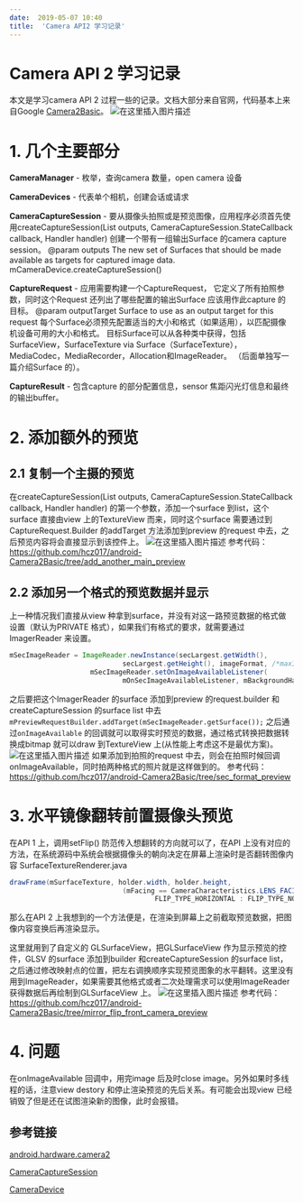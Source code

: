 ```yaml
---
date:  2019-05-07 10:40
title:  'Camera API2 学习记录'
---
```

# Camera API 2 学习记录

本文是学习camera API 2 过程一些的记录。文档大部分来自官网，代码基本上来自Google [Camera2Basic](https://github.com/googlesamples/android-Camera2Basic)。
![在这里插入图片描述](https://img-blog.csdnimg.cn/2019050710381876.png?x-oss-process=image/watermark,type_ZmFuZ3poZW5naGVpdGk,shadow_10,text_aHR0cHM6Ly9ibG9nLmNzZG4ubmV0L2FhYTExMQ==,size_16,color_FFFFFF,t_70)

# 1. 几个主要部分

**CameraManager** - 枚举，查询camera 数量，open camera 设备

**CameraDevices** - 代表单个相机，创建会话或请求

**CameraCaptureSession** - 要从摄像头拍照或是预览图像，应用程序必须首先使用createCaptureSession(List<Surface> outputs, CameraCaptureSession.StateCallback callback, Handler handler) 创建一个带有一组输出Surface 的camera capture session。
@param outputs The new set of Surfaces that should be made available as targets for captured image data.
mCameraDevice.createCaptureSession()

**CaptureRequest** - 应用需要构建一个CaptureRequest， 它定义了所有拍照参数，同时这个Request 还列出了哪些配置的输出Surface 应该用作此capture 的目标。
@param outputTarget Surface to use as an output target for this request
每个Surface必须预先配置适当的大小和格式（如果适用），以匹配摄像机设备可用的大小和格式。 目标Surface可以从各种类中获得，包括SurfaceView，SurfaceTexture via Surface（SurfaceTexture），MediaCodec，MediaRecorder，Allocation和ImageReader。
（后面单独写一篇介绍Surface 的）。

**CaptureResult** - 包含capture 的部分配置信息，sensor 焦距闪光灯信息和最终的输出buffer。

# 2. 添加额外的预览

## 2.1 复制一个主摄的预览

在createCaptureSession(List<Surface> outputs, CameraCaptureSession.StateCallback callback, Handler handler) 的第一个参数，添加一个surface 到list，这个surface 直接由view 上的TextureView 而来，同时这个surface 需要通过到CaptureRequest.Builder 的addTarget 方法添加到preview 的request 中去，之后预览内容将会直接显示到该控件上。
![在这里插入图片描述](https://img-blog.csdnimg.cn/20190511213847689.png?x-oss-process=image/watermark,type_ZmFuZ3poZW5naGVpdGk,shadow_10,text_aHR0cHM6Ly9ibG9nLmNzZG4ubmV0L2FhYTExMQ==,size_16,color_FFFFFF,t_70)
参考代码： https://github.com/hcz017/android-Camera2Basic/tree/add_another_main_preview
## 2.2 添加另一个格式的预览数据并显示

上一种情况我们直接从view 种拿到surface，并没有对这一路预览数据的格式做设置（默认为PRIVATE 格式），如果我们有格式的要求，就需要通过ImagerReader 来设置。

```java
mSecImageReader = ImageReader.newInstance(secLargest.getWidth(),
                            secLargest.getHeight(), imageFormat, /*maxImages*/2);
                    mSecImageReader.setOnImageAvailableListener(
                            mOnSecImageAvailableListener, mBackgroundHandler);
```

之后要把这个ImagerReader 的surface 添加到preview 的request.builder 和createCaptureSession 的surface list 中去 `mPreviewRequestBuilder.addTarget(mSecImageReader.getSurface());` 之后通过`onImageAvailable` 的回调就可以取得实时预览的数据，通过格式转换把数据转换成bitmap 就可以draw 到TextureView 上(从性能上考虑这不是最优方案)。
![在这里插入图片描述](https://img-blog.csdnimg.cn/20190511213937376.png?x-oss-process=image/watermark,type_ZmFuZ3poZW5naGVpdGk,shadow_10,text_aHR0cHM6Ly9ibG9nLmNzZG4ubmV0L2FhYTExMQ==,size_16,color_FFFFFF,t_70)
如果添加到拍照的request 中去，则会在拍照时候回调onImageAvailable，同时拍两种格式的照片就是这样做到的。
参考代码： https://github.com/hcz017/android-Camera2Basic/tree/sec_format_preview

# 3. 水平镜像翻转前置摄像头预览

在API 1 上，调用setFlip() 防范传入想翻转的方向就可以了，在API 上没有对应的方法，在系统源码中系统会根据摄像头的朝向决定在屏幕上渲染时是否翻转图像内容
SurfaceTextureRenderer.java

```java
drawFrame(mSurfaceTexture, holder.width, holder.height,
                            (mFacing == CameraCharacteristics.LENS_FACING_FRONT) ?
                                    FLIP_TYPE_HORIZONTAL : FLIP_TYPE_NONE);
```

那么在API 2 上我想到的一个方法便是，在渲染到屏幕上之前截取预览数据，把图像内容变换后再渲染显示。

这里就用到了自定义的 GLSurfaceView，把GLSurfaceView 作为显示预览的控件，GLSV 的surface 添加到builder 和createCaptureSession 的surface list，之后通过修改映射点的位置，把左右调换顺序实现预览图象的水平翻转。这里没有用到ImageReader，如果需要其他格式或者二次处理需求可以使用ImageReader 获得数据后再绘制到GLSurfaceView 上。
![在这里插入图片描述](https://img-blog.csdnimg.cn/20190511214033411.png?x-oss-process=image/watermark,type_ZmFuZ3poZW5naGVpdGk,shadow_10,text_aHR0cHM6Ly9ibG9nLmNzZG4ubmV0L2FhYTExMQ==,size_16,color_FFFFFF,t_70)
参考代码： https://github.com/hcz017/android-Camera2Basic/tree/mirror_flip_front_camera_preview
# 4. 问题

在onImageAvailable 回调中，用完image 后及时close image。另外如果时多线程的话，注意view destory 和停止渲染预览的先后关系。有可能会出现view 已经销毁了但是还在试图渲染新的图像，此时会报错。

## 参考链接

[android.hardware.camera2](https://developer.android.com/reference/android/hardware/camera2/package-summary)

[CameraCaptureSession](https://developer.android.com/reference/android/hardware/camera2/CameraCaptureSession)

[CameraDevice](https://developer.android.com/reference/android/hardware/camera2/CameraDevice)
